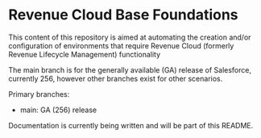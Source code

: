 # Revenue Cloud Base Foundations

This content of this repository is aimed at automating the creation and/or configuration of environments that require Revenue Cloud (formerly Revenue Lifecycle Management) functionality

The main branch is for the generally available (GA) release of Salesforce, currently 256, however other branches exist for other scenarios.

Primary branches:
* main: GA (256) release

Documentation is currently being written and will be part of this README. 